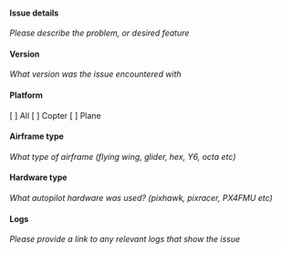 #### Issue details
_Please describe the problem, or desired feature_

#### Version
_What version was the issue encountered with_

#### Platform
[  ] All
[  ] Copter
[  ] Plane

#### Airframe type
_What type of airframe (flying wing, glider, hex, Y6, octa etc)_

#### Hardware type
_What autopilot hardware was used? (pixhawk, pixracer, PX4FMU etc)_

#### Logs
_Please provide a link to any relevant logs that show the issue_

